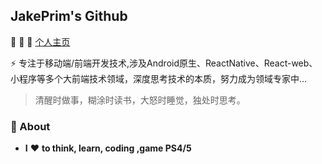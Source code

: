 ## JakePrim's Github

👋 👋 👋 <a href="https://www.yuque.com/jakeprim">个人主页</a>

⚡ 专注于移动端/前端开发技术,涉及Android原生、ReactNative、React-web、小程序等多个大前端技术领域，深度思考技术的本质，努力成为领域专家中...
 
> 清醒时做事，糊涂时读书，大怒时睡觉，独处时思考。

### 🚀 About
- **I** ❤️ **to think, learn, coding ,game PS4/5**
